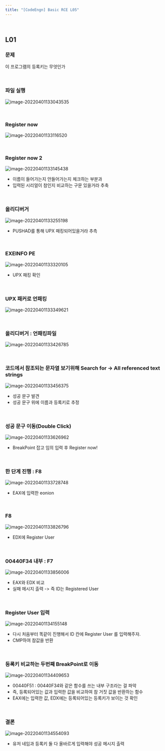```yaml
---
title: "[CodeEngn] Basic RCE L05"
---
```


<br>

## L01

### 문제

이 프로그램의 등록키는 무엇인가

<br>

### 파일 실행

![image-20220401133043535](https://raw.githubusercontent.com/EONION-TH3DB/image_repo/main/img/image-20220401133043535.png)

<br>

### Register now

![image-20220401133116520](https://raw.githubusercontent.com/EONION-TH3DB/image_repo/main/img/image-20220401133116520.png)

<br>

### Register now 2

![image-20220401133145438](https://raw.githubusercontent.com/EONION-TH3DB/image_repo/main/img/image-20220401133145438.png)

- 이름이 들어가는지 안들어가는지 체크하는 부분과
- 입력된 시리얼이 참인지 비교하는 구문 있을거라 추축

<br>

### 올리디버거

![image-20220401133255198](https://raw.githubusercontent.com/EONION-TH3DB/image_repo/main/img/image-20220401133255198.png)

- PUSHAD를 통해 UPX 패킹되어있을거라 추측

<br>

### EXEINFO PE

![image-20220401133320105](https://raw.githubusercontent.com/EONION-TH3DB/image_repo/main/img/image-20220401133320105.png)

- UPX 패킹 확인

<br>

### UPX 패커로 언패킹

![image-20220401133349621](https://raw.githubusercontent.com/EONION-TH3DB/image_repo/main/img/image-20220401133349621.png)

<br>

### 올리디버거 : 언패킹파일

![image-20220401133426785](https://raw.githubusercontent.com/EONION-TH3DB/image_repo/main/img/image-20220401133426785.png)

<br>

### 코드에서 참조되는 문자열 보기위해 Search for → All referenced text strings

![image-20220401133456375](https://raw.githubusercontent.com/EONION-TH3DB/image_repo/main/img/image-20220401133456375.png)

- 성공 문구 발견
- 성공 문구 위에 이름과 등록키로 추정

<br>

### 성공 문구 이동(Double Click)

![image-20220401133626962](https://raw.githubusercontent.com/EONION-TH3DB/image_repo/main/img/image-20220401133626962.png)

- BreakPoint 잡고 임의 입력 후 Register now!

<br>

### 한 단계 진행 : F8

![image-20220401133728748](https://raw.githubusercontent.com/EONION-TH3DB/image_repo/main/img/image-20220401133728748.png)

- EAX에 입력한 eonion

<br>

### F8

![image-20220401133826796](https://raw.githubusercontent.com/EONION-TH3DB/image_repo/main/img/image-20220401133826796.png)

- EDX에 Register User

<br>

### 00440F34 내부 : F7

![image-20220401133856006](https://raw.githubusercontent.com/EONION-TH3DB/image_repo/main/img/image-20220401133856006.png)

- EAX와 EDX 비교
- 실패 메시지 출력 -> 즉 ID는 Registered User

<br>

### Register User 입력

![image-20220401134155148](https://raw.githubusercontent.com/EONION-TH3DB/image_repo/main/img/image-20220401134155148.png)

- 다시 처음부터 똑같이 진행해서 ID 칸에 Register User 를 입력해주자.
- CMP하여 참값을 반환

<br>

### 등록키 비교하는 두번째 BreakPoint로 이동

![image-20220401134409653](https://raw.githubusercontent.com/EONION-TH3DB/image_repo/main/img/image-20220401134409653.png)

- 00440F51 : 00440F34와 같은 함수를 쓰는 내부 구조라는 걸 파악
- 즉, 등록되어있는 값과 입력한 값을 비교하여 참 거짓 값을 반환하는 함수
- EAX에는 입력한 값, EDX에는 등록되어있는 등록키가 보이는 것 확인

<br>

### 결론

![image-20220401134554093](https://raw.githubusercontent.com/EONION-TH3DB/image_repo/main/img/image-20220401134554093.png)

- 유저 네임과 등록키 둘 다 올바르게 입력해야 성공 메시지 출력
